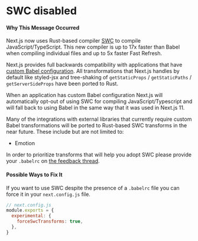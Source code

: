# SWC disabled

#### Why This Message Occurred

Next.js now uses Rust-based compiler [SWC](https://swc.rs/) to compile JavaScript/TypeScript. This new compiler is up to 17x faster than Babel when compiling individual files and up to 5x faster Fast Refresh.

Next.js provides full backwards compatibility with applications that have [custom Babel configuration](https://nextjs.org/docs/advanced-features/customizing-babel-config). All transformations that Next.js handles by default like styled-jsx and tree-shaking of `getStaticProps` / `getStaticPaths` / `getServerSideProps` have been ported to Rust.

When an application has custom Babel configuration Next.js will automatically opt-out of using SWC for compiling JavaScript/Typescript and will fall back to using Babel in the same way that it was used in Next.js 11.

Many of the integrations with external libraries that currently require custom Babel transformations will be ported to Rust-based SWC transforms in the near future. These include but are not limited to:

- Emotion

In order to prioritize transforms that will help you adopt SWC please provide your `.babelrc` on [the feedback thread](https://github.com/vercel/next.js/discussions/30174).

#### Possible Ways to Fix It

If you want to use SWC despite the presence of a `.babelrc` file you can force it in your `next.config.js` file.

```js
// next.config.js
module.exports = {
  experimental: {
    forceSwcTransforms: true,
  },
}
```
